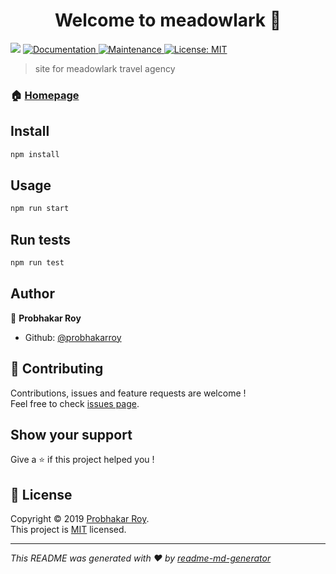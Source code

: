 <h1 align="center">Welcome to meadowlark 👋</h1>
<p>
  <img src="https://img.shields.io/badge/version-0.0.1-blue.svg?cacheSeconds=2592000" />
  <a href="https://github.com/probhakarroy/meadowlark#readme">
    <img alt="Documentation" src="https://img.shields.io/badge/documentation-yes-brightgreen.svg" target="_blank" />
  </a>
  <a href="https://github.com/probhakarroy/meadowlark/graphs/commit-activity">
    <img alt="Maintenance" src="https://img.shields.io/badge/Maintained%3F-yes-green.svg" target="_blank" />
  </a>
  <a href="https://github.com/probhakarroy/meadowlark/blob/master/LICENSE">
    <img alt="License: MIT" src="https://img.shields.io/badge/License-MIT-yellow.svg" target="_blank" />
  </a>
</p>

> site for meadowlark travel agency

### 🏠 [Homepage](https://probhakarroy.github.io/meadowlark/)

## Install

```sh
npm install
```

## Usage

```sh
npm run start
```

## Run tests

```sh
npm run test
```

## Author

👤 **Probhakar Roy**

* Github: [@probhakarroy](https://github.com/probhakarroy)

## 🤝 Contributing

Contributions, issues and feature requests are welcome !<br />Feel free to check [issues page](https://github.com/probhakarroy/meadowlark/issues).

## Show your support

Give a ⭐️ if this project helped you !

## 📝 License

Copyright © 2019 [Probhakar Roy](https://github.com/probhakarroy).<br />
This project is [MIT](https://github.com/probhakarroy/meadowlark/blob/master/LICENSE) licensed.

***
_This README was generated with ❤️ by [readme-md-generator](https://github.com/kefranabg/readme-md-generator)_